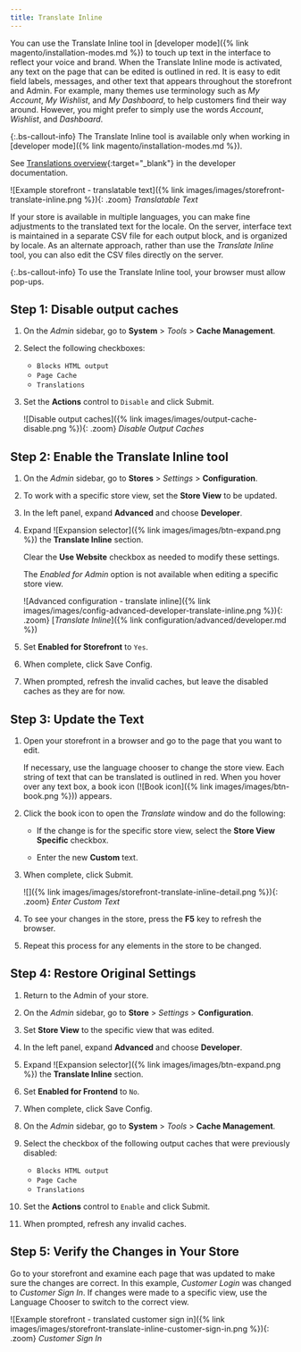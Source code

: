 ```yaml
---
title: Translate Inline
---
```


You can use the Translate Inline tool in [developer mode]({% link magento/installation-modes.md %}) to touch up text in the interface to reflect your voice and brand. When the Translate Inline mode is activated, any text on the page that can be edited is outlined in red. It is easy to edit field labels, messages, and other text that appears throughout the storefront and Admin. For example, many themes use terminology such as _My Account_, _My Wishlist_, and _My Dashboard_, to help customers find their way around. However, you might prefer to simply use the words _Account_, _Wishlist_, and _Dashboard_.

{:.bs-callout-info}
The Translate Inline tool is available only when working in [developer mode]({% link magento/installation-modes.md %}).

See [Translations overview][1]{:target="_blank"} in the developer documentation.

![Example storefront - translatable text]({% link images/images/storefront-translate-inline.png %}){: .zoom}
_Translatable Text_

If your store is available in multiple languages, you can make fine adjustments to the translated text for the locale. On the server, interface text is maintained in a separate CSV file for each output block, and is organized by locale. As an alternate approach, rather than use the _Translate Inline_ tool, you can also edit the CSV files directly on the server.

{:.bs-callout-info}
To use the Translate Inline tool, your browser must allow pop-ups.

## Step 1: Disable output caches

1. On the _Admin_ sidebar, go to **System** > _Tools_ > **Cache Management**.

1. Select the following checkboxes:

    - `Blocks HTML output`
    - `Page Cache`
    - `Translations`

1. Set the **Actions** control to `Disable` and click <span class="btn">Submit</span>.

    ![Disable output caches]({% link images/images/output-cache-disable.png %}){: .zoom}
    _Disable Output Caches_

## Step 2: Enable the Translate Inline tool

1. On the _Admin_ sidebar, go to **Stores** > _Settings_ > **Configuration**.

1. To work with a specific store view, set the **Store View** to be updated.

1. In the left panel, expand **Advanced** and choose **Developer**.

1. Expand ![Expansion selector]({% link images/images/btn-expand.png %}) the **Translate Inline** section.

    Clear the **Use Website** checkbox as needed to modify these settings.

    The _Enabled for Admin_ option is not available when editing a specific store view.

    ![Advanced configuration - translate inline]({% link images/images/config-advanced-developer-translate-inline.png %}){: .zoom}
    [_Translate Inline_]({% link configuration/advanced/developer.md %})

1. Set **Enabled for Storefront** to `Yes`.

1. When complete, click <span class="btn">Save Config</span>.

1. When prompted, refresh the invalid caches, but leave the disabled caches as they are for now.

## Step 3: Update the Text

1. Open your storefront in a browser and go to the page that you want to edit.

   If necessary, use the language chooser to change the store view. Each string of text that can be translated is outlined in red. When you hover over any text box, a book icon (![Book icon]({% link images/images/btn-book.png %})) appears.

1. Click the book icon to open the _Translate_ window and do the following:

    - If the change is for the specific store view, select the **Store View Specific** checkbox.

    - Enter the new **Custom** text.

1. When complete, click <span class="btn">Submit</span>.

    ![]({% link images/images/storefront-translate-inline-detail.png %}){: .zoom}
    _Enter Custom Text_

1. To see your changes in the store, press the **F5** key to refresh the browser.

1. Repeat this process for any elements in the store to be changed.

## Step 4: Restore Original Settings

1. Return to the Admin of your store.

1. On the _Admin_ sidebar, go to **Store** > _Settings_ > **Configuration**.

1. Set **Store View** to the specific view that was edited.

1. In the left panel, expand **Advanced** and choose **Developer**.

1. Expand ![Expansion selector]({% link images/images/btn-expand.png %}) the **Translate Inline** section.

1. Set **Enabled for Frontend** to `No`.

1. When complete, click <span class="btn">Save Config</span>.

1. On the _Admin_ sidebar, go to **System** > _Tools_ > **Cache Management**.

1. Select the checkbox of the following output caches that were previously disabled:

    - `Blocks HTML output`
    - `Page Cache`
    - `Translations`

1. Set the **Actions** control to `Enable` and click <span class="btn">Submit</span>.

1. When prompted, refresh any invalid caches.

## Step 5: Verify the Changes in Your Store

Go to your storefront and examine each page that was updated to make sure the changes are correct. In this example, _Customer Login_ was changed to _Customer Sign In_. If changes were made to a specific view, use the Language Chooser to switch to the correct view.

![Example storefront - translated customer sign in]({% link images/images/storefront-translate-inline-customer-sign-in.png %}){: .zoom}
_Customer Sign In_

[1]: https://devdocs.magento.com/guides/v2.3/frontend-dev-guide/translations/xlate.html
